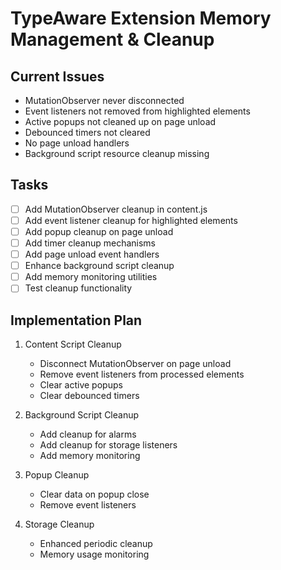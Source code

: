 # TypeAware Extension Memory Management & Cleanup

## Current Issues
- MutationObserver never disconnected
- Event listeners not removed from highlighted elements
- Active popups not cleaned up on page unload
- Debounced timers not cleared
- No page unload handlers
- Background script resource cleanup missing

## Tasks
- [ ] Add MutationObserver cleanup in content.js
- [ ] Add event listener cleanup for highlighted elements
- [ ] Add popup cleanup on page unload
- [ ] Add timer cleanup mechanisms
- [ ] Add page unload event handlers
- [ ] Enhance background script cleanup
- [ ] Add memory monitoring utilities
- [ ] Test cleanup functionality

## Implementation Plan
1. Content Script Cleanup
   - Disconnect MutationObserver on page unload
   - Remove event listeners from processed elements
   - Clear active popups
   - Clear debounced timers

2. Background Script Cleanup
   - Add cleanup for alarms
   - Add cleanup for storage listeners
   - Add memory monitoring

3. Popup Cleanup
   - Clear data on popup close
   - Remove event listeners

4. Storage Cleanup
   - Enhanced periodic cleanup
   - Memory usage monitoring
